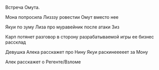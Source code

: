 
Встреча Омута.


Мона попросила Лизззу ровестии Омут вместо нее

Якуи по зуму
Лиза про муравейник после атаки Зиз


Карп потянет разговор в сторону разрабатываемой игры ее бизнес рассклад

Девушка Алека расскажет про Нину
Якуи раскинееееет за Мону

Алек расскажет о Регенте/Взломе


